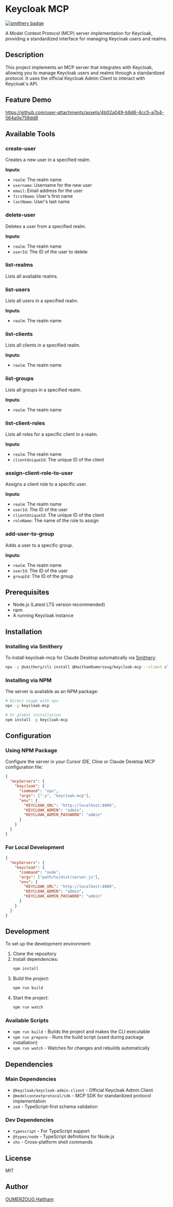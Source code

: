 # Keycloak MCP

[![smithery badge](https://smithery.ai/badge/@HaithamOumerzoug/keycloak-mcp)](https://smithery.ai/server/@HaithamOumerzoug/keycloak-mcp)

A Model Context Protocol (MCP) server implementation for Keycloak, providing a standardized interface for managing Keycloak users and realms.

## Description

This project implements an MCP server that integrates with Keycloak, allowing you to manage Keycloak users and realms through a standardized protocol. It uses the official Keycloak Admin Client to interact with Keycloak's API.

## Feature Demo

https://github.com/user-attachments/assets/4b02a049-b8d6-4cc5-a7b4-564a0e758dd8

## Available Tools

### create-user

Creates a new user in a specified realm.

**Inputs**:

- `realm`: The realm name
- `username`: Username for the new user
- `email`: Email address for the user
- `firstName`: User's first name
- `lastName`: User's last name

### delete-user

Deletes a user from a specified realm.

**Inputs**:

- `realm`: The realm name
- `userId`: The ID of the user to delete

### list-realms

Lists all available realms.

### list-users

Lists all users in a specified realm.

**Inputs**:

- `realm`: The realm name

### list-clients

Lists all clients in a specified realm.

**Inputs**:

- `realm`: The realm name

### list-groups

Lists all groups in a specified realm.

**Inputs**:

- `realm`: The realm name

### list-client-roles

Lists all roles for a specific client in a realm.

**Inputs**:

- `realm`: The realm name
- `clientUniqueId`: The unique ID of the client

### assign-client-role-to-user

Assigns a client role to a specific user.

**Inputs**:

- `realm`: The realm name
- `userId`: The ID of the user
- `clientUniqueId`: The unique ID of the client
- `roleName`: The name of the role to assign

### add-user-to-group

Adds a user to a specific group.

**Inputs**:

- `realm`: The realm name
- `userId`: The ID of the user
- `groupId`: The ID of the group

## Prerequisites

- Node.js (Latest LTS version recommended)
- npm
- A running Keycloak instance

## Installation

### Installing via Smithery

To install keycloak-mcp for Claude Desktop automatically via [Smithery](https://smithery.ai/server/@HaithamOumerzoug/keycloak-mcp):

```bash
npx -y @smithery/cli install @HaithamOumerzoug/keycloak-mcp --client claude
```

### Installing via NPM

The server is available as an NPM package:

```bash
# Direct usage with npx
npx -y keycloak-mcp

# Or global installation
npm install -g keycloak-mcp
```

## Configuration

### Using NPM Package

Configure the server in your Cursor IDE, Cline or Claude Desktop MCP configuration file:

```json
{
  "mcpServers": {
    "keycloak": {
      "command": "npx",
      "args": ["-y", "keycloak-mcp"],
      "env": {
        "KEYCLOAK_URL": "http://localhost:8080",
        "KEYCLOAK_ADMIN": "admin",
        "KEYCLOAK_ADMIN_PASSWORD": "admin"
      }
    }
  }
}
```

### For Local Development

```json
{
  "mcpServers": {
    "keycloak": {
      "command": "node",
      "args": ["path/to/dist/server.js"],
      "env": {
        "KEYCLOAK_URL": "http://localhost:8080",
        "KEYCLOAK_ADMIN": "admin",
        "KEYCLOAK_ADMIN_PASSWORD": "admin"
      }
    }
  }
}
```

## Development

To set up the development environment:

1. Clone the repository
2. Install dependencies:
   ```bash
   npm install
   ```
3. Build the project:
   ```bash
   npm run build
   ```
4. Start the project:
   ```bash
   npm run watch
   ```

### Available Scripts

- `npm run build` - Builds the project and makes the CLI executable
- `npm run prepare` - Runs the build script (used during package installation)
- `npm run watch` - Watches for changes and rebuilds automatically

## Dependencies

### Main Dependencies

- `@keycloak/keycloak-admin-client` - Official Keycloak Admin Client
- `@modelcontextprotocol/sdk` - MCP SDK for standardized protocol implementation
- `zod` - TypeScript-first schema validation

### Dev Dependencies

- `typescript` - For TypeScript support
- `@types/node` - TypeScript definitions for Node.js
- `shx` - Cross-platform shell commands

## License

MIT

## Author

[OUMERZOUG Haitham](https://www.linkedin.com/in/haitham-oumerzoug/)
